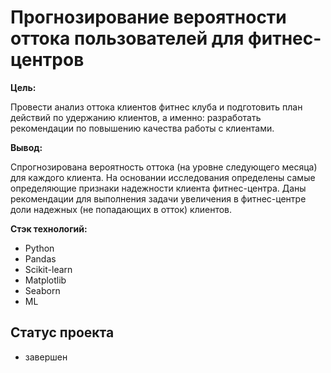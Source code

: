 # Прогнозирование вероятности оттока пользователей для фитнес-центров

**Цель:**

Провести анализ оттока клиентов фитнес клуба и подготовить план действий по удержанию клиентов, а именно: разработать рекомендации по повышению качества работы с клиентами.

**Вывод:**

Спрогнозирована вероятность оттока (на уровне следующего месяца) для каждого клиента. На основании исследования определены самые определяющие признаки надежности клиента фитнес-центра. Даны рекомендации для выполнения задачи увеличения в фитнес-центре доли надежных (не попадающих в отток) клиентов.

**Стэк технологий:**

- Python
- Pandas
- Scikit-learn
- Matplotlib
- Seaborn
- ML


## Статус проекта
- завершен
